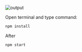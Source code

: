 ![output](https://github.com/user-attachments/assets/ffe0f411-5126-4d60-937d-511a37749d63)

Open terminal and type command:
```bash
npm install
```

After
```
npm start
